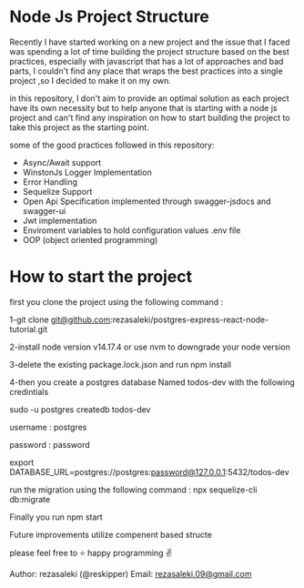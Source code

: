# Node Js Project Structure

Recently I have started working on a new project and the issue that I faced was spending a lot of time building the project structure based on the best practices, especially with javascript that has a lot of approaches and bad parts, I couldn't find any place that wraps the best practices into a single project ,so I decided to make it on my own.

in this repository, I don't aim to provide an optimal solution as each project have its own necessity but to help anyone that is starting with a node js project and can't find any inspiration on how to start building the project to take this project as the starting point.

some of the good practices followed in this repository:

- Async/Await support
- WinstonJs Logger Implementation
- Error Handling
- Sequelize Support
- Open Api Specification implemented through swagger-jsdocs and swagger-ui
- Jwt implementation
- Enviroment variables to hold configuration values .env file
- OOP (object oriented programming)

# How to start the project

first you clone the project using the following command :

1-git clone git@github.com:rezasaleki/postgres-express-react-node-tutorial.git

2-install node version v14.17.4 or use nvm to downgrade your node version

3-delete the existing package.lock.json and run npm install

4-then you create a postgres database Named todos-dev with the following credintials

sudo -u postgres createdb todos-dev

username : postgres

password : password

export DATABASE_URL=postgres://postgres:password@127.0.0.1:5432/todos-dev


run the migration using the following command :
npx sequelize-cli db:migrate

Finally you run npm start

Future improvements utilize compenent based structe

please feel free to :star: happy programming :v:

Author: rezasaleki (@reskipper)
Email: rezasaleki.09@gmail.com
